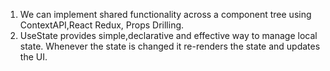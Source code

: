 1) We can implement shared functionality across a component tree using ContextAPI,React Redux, Props Drilling.
2) UseState provides simple,declarative and effective way to manage local state. Whenever the state is changed it re-renders the state and updates the UI.